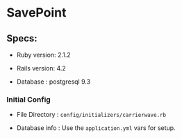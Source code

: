 # SavePoint


## Specs:

* Ruby version: 2.1.2

* Rails version: 4.2

* Database : postgresql 9.3


### Initial Config

* File Directory : `config/initializers/carrierwave.rb`

* Database info : Use the `application.yml` vars for setup.
